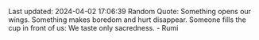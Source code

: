 Last updated: 2024-04-02 17:06:39
Random Quote: Something opens our wings. Something makes boredom and hurt disappear. Someone fills the cup in front of us: We taste only sacredness. - Rumi